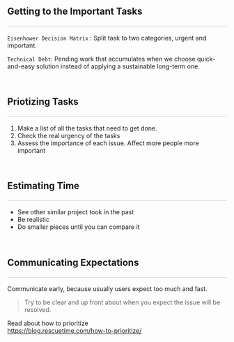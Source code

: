 <style>hr{opacity: 20%; height: 1px!important; margin-bottom:0px!important</style>

## Getting to the Important Tasks <hr/>
`Eisenhower Decision Matrix` : Split task to two categories, urgent and important. 

`Technical Debt`: Pending work that accumulates when we choose quick-and-easy solution instead of applying a sustainable long-term one.

<br>

## Priotizing Tasks <hr/>
1. Make a list of all the tasks that need to get done.
2. Check the real urgency of the tasks
3. Assess the importance of each issue. Affect more people more important

<br>

## Estimating Time <hr/>
- See other similar project took in the past
- Be realistic
- Do smaller pieces until you can compare it

<br>

## Communicating Expectations <hr/>
Communicate early, because usually users expect too much and fast.<br>
> Try to be clear and up front about when you expect the issue will be resolved.

Read about how to prioritize <br>
https://blog.rescuetime.com/how-to-prioritize/

